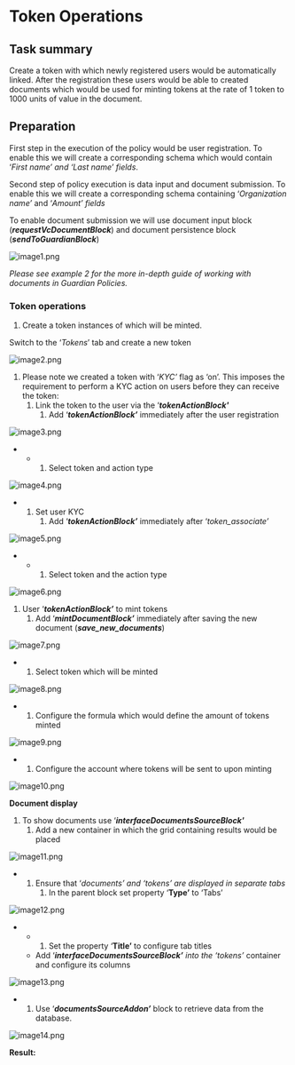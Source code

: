 # Token Operations

## **Task summary**

Create a token with which newly registered users would be automatically linked. After the registration these users would be able to created documents which would be used for minting tokens at the rate of 1 token to 1000 units of value in the document.

## **Preparation**

First step in the execution of the policy would be user registration. To enable this we will create a corresponding schema which would contain ‘_First name’ and ‘Last name’ fields_.

Second step of policy execution is data input and document submission. To enable this we will create a corresponding schema containing ‘_Organization name’_ and ‘_Amount’ fields_

To enable document submission we will use document input block (_**requestVcDocumentBlock**_) and document persistence block (_**sendToGuardianBlock**_)

![image1.png](<../../../.gitbook/assets/0 (1).png>)

_Please see example 2 for the more in-depth guide of working with documents in Guardian Policies._

### **Token operations**

1. Create a token instances of which will be minted.

Switch to the ‘_Tokens_’ tab and create a new token

![image2.png](../../../.gitbook/assets/1.png)

1. Please note we created a token with ‘_KYC’_ flag as ‘on’. This imposes the requirement to perform a KYC action on users before they can receive the token:
   1. Link the token to the user via the ‘_**tokenActionBlock'**_
      1. Add ‘_**tokenActionBlock’**_ immediately after the user registration

![image3.png](../../../.gitbook/assets/2.png)

*
  *
    1. Select token and action type

![image4.png](<../../../.gitbook/assets/3 (1).png>)

*
  1. Set user KYC
     1. Add ‘_**tokenActionBlock’**_ immediately after ‘_token\_associate’_

![image5.png](<../../../.gitbook/assets/4 (1).png>)

*
  *
    1. Select token and the action type

![image6.png](<../../../.gitbook/assets/5 (1).png>)

1. User ‘_**tokenActionBlock’**_ to mint tokens
   1. Add ‘_**mintDocumentBlock’**_ immediately after saving the new document (_**save\_new\_documents**_)

![image7.png](../../../.gitbook/assets/6.png)

*
  1. Select token which will be minted

![image8.png](<../../../.gitbook/assets/7 (1).png>)

*
  1. Configure the formula which would define the amount of tokens minted

![image9.png](../../../.gitbook/assets/8.png)

*
  1. Configure the account where tokens will be sent to upon minting

![image10.png](../../../.gitbook/assets/9.png)

**Document display**

1. To show documents use ‘_**interfaceDocumentsSourceBlock'**_
   1. Add a new container in which the grid containing results would be placed

![image11.png](<../../../.gitbook/assets/10 (1).png>)

*
  1. Ensure that ‘_documents’ and ‘tokens’ are displayed in separate tabs_
     1. In the parent block set property ‘**Type’** to ‘Tabs’

![image12.png](<../../../.gitbook/assets/11 (1).png>)

*
  *
    1. Set the property ‘**Title’** to configure tab titles
  * Add ‘_**interfaceDocumentsSourceBlock’** into the ‘tokens’_ container and configure its columns

![image13.png](<../../../.gitbook/assets/12 (1).png>)

*
  1. Use ‘_**documentsSourceAddon’**_ block to retrieve data from the database.

![image14.png](../../../.gitbook/assets/13.png)

**Result:**
